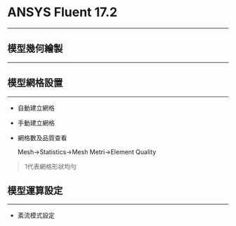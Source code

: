 # ANSYS Fluent 17.2
---
## 模型幾何繪製
---
## 模型網格設置
---
- 自動建立網格
- 手動建立網格
- 網格數及品質查看
  
  Mesh→Statistics→Mesh Metri→Element Quality

 >1代表網格形狀均勻

## 模型運算設定
---
- 紊流模式設定
  
